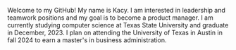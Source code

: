 Welcome to my GitHub! My name is Kacy. I am interested in leadership and teamwork positions and my goal is to become a product manager. 
I am currently studying computer science at Texas State University and graduate in December, 2023. I plan on attending the University of Texas in Austin
in fall 2024 to earn a master's in business administration. 
